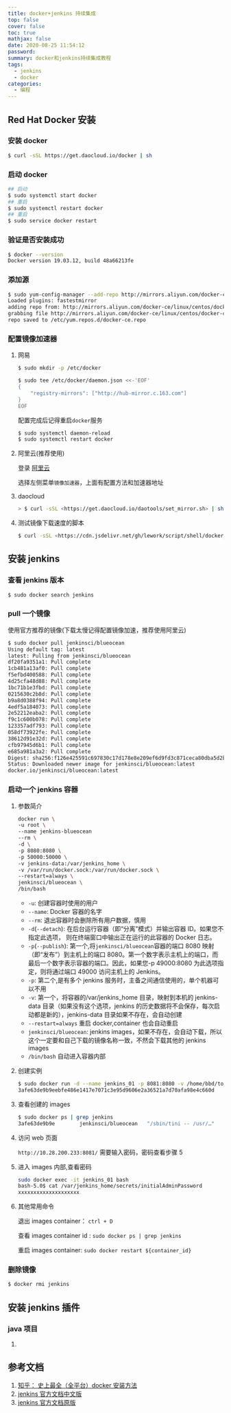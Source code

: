 ```yaml
---
title: docker+jenkins 持续集成
top: false
cover: false
toc: true
mathjax: false
date: 2020-08-25 11:54:12
password:
summary: docker和jenkins持续集成教程
tags:
  - jenkins
  - docker
categories:
  - 编程
---
```


## Red Hat Docker 安装

### 安装 docker

```bash
$ curl -sSL https://get.daocloud.io/docker | sh
```

### 启动 docker

```bash
## 启动
$ sudo systemctl start docker
## 重启
$ sudo systemctl restart docker
## 重启
$ sudo service docker restart
```

### 验证是否安装成功

```bash
$ docker --version
Docker version 19.03.12, build 48a66213fe
```

### 添加源

```bash
$ sudo yum-config-manager --add-repo http://mirrors.aliyun.com/docker-ce/linux/centos/docker-ce.repo
Loaded plugins: fastestmirror
adding repo from: http://mirrors.aliyun.com/docker-ce/linux/centos/docker-ce.repo
grabbing file http://mirrors.aliyun.com/docker-ce/linux/centos/docker-ce.repo to /etc/yum.repos.d/docker-ce.repo
repo saved to /etc/yum.repos.d/docker-ce.repo
```

### 配置镜像加速器

1. 网易

   ```bash
   $ sudo mkdir -p /etc/docker

   $ sudo tee /etc/docker/daemon.json <<-'EOF'
   {
       "registry-mirrors": ["http://hub-mirror.c.163.com"]
   }
   EOF
   ```

   配置完成后记得重启`docker`服务

   ```bash
   $ sudo systemctl daemon-reload
   $ sudo systemctl restart docker
   ```

2. 阿里云(推荐使用)

   登录 [阿里云](https://cr.console.aliyun.com/cn-hangzhou/instances/repositories)

   选择左侧菜单`镜像加速器`，上面有配置方法和加速器地址

3. daocloud

   ```bash
   > $ curl -sSL <https://get.daocloud.io/daotools/set_mirror.sh> | sh -s <http://f1361db2.m.daocloud.io>
   ```

4. 测试镜像下载速度的脚本

   ```bash
   $ curl -sSL <https://cdn.jsdelivr.net/gh/lework/script/shell/docker_hub_speed_test.sh> | bash
   ```

## 安装 jenkins

### 查看 jenkins 版本

```bash
$ sudo docker search jenkins
```

### pull 一个镜像

使用官方推荐的镜像\(下载太慢记得配置镜像加速，推荐使用阿里云\)

```bash
$ sudo docker pull jenkinsci/blueocean
Using default tag: latest
latest: Pulling from jenkinsci/blueocean
df20fa9351a1: Pull complete
1cb481a13af0: Pull complete
f5efbd400588: Pull complete
4d25cfa48d88: Pull complete
1bc71b1e3fbd: Pull complete
0215630c2b8d: Pull complete
b9a8d0388f94: Pull complete
4edf5a184073: Pull complete
2e52212eaba2: Pull complete
f9c1c600b078: Pull complete
123357adf793: Pull complete
058df73922fe: Pull complete
38612d91e32d: Pull complete
cfb97945d6b1: Pull complete
e685a981a3a2: Pull complete
Digest: sha256:f126e425591c697830c17d178e8e209ef6d9fd3c871ceca80dba5d2b1256a291
Status: Downloaded newer image for jenkinsci/blueocean:latest
docker.io/jenkinsci/blueocean:latest
```

### 启动一个 jenkins 容器

1. 参数简介

   ```bash
   docker run \
   -u root \
   --name jenkins-blueocean
   --rm \
   -d \
   -p 8080:8080 \
   -p 50000:50000 \
   -v jenkins-data:/var/jenkins_home \
   -v /var/run/docker.sock:/var/run/docker.sock \
   --restart=always \
   jenkinsci/blueocean \
   /bin/bash
   ```

   - `-u`: 创建容器时使用的用户
   - `--name`: Docker 容器的名字
   - `--rm`: 退出容器时会删除所有用户数据，慎用
   - `-d`(`--detach`): 在后台运行容器（即“分离”模式）并输出容器 ID。如果您不指定此选项， 则在终端窗口中输出正在运行的此容器的 Docker 日志。
   - `-p`(`--publish`): 第一个,将`jenkinsci/blueocean`容器的端口 8080 映射（即“发布”）到主机上的端口 8080。第一个数字表示主机上的端口，而最后一个数字表示容器的端口。因此，如果您-p 49000:8080 为此选项指定，则将通过端口 49000 访问主机上的 Jenkins。
   - `-p`: 第二个,是有多个 jenkins 服务时，主备之间通信使用的，单个机器可以不用
   - `-v`: 第一个，将容器的/var/jenkins_home 目录，映射到本机的 jenkins-data 目录（如果没有这个选项，jenkins 的历史数据将不会保存，每次启动都是新的），jenkins-data 目录如果不存在，会自动创建
   - `--restart=always` 重启 docker,container 也会自动重启
   - `jenkinsci/blueocean`: jenkins images，如果不存在，会自动下载，所以这个一定要和自己下载的镜像名称一致，不然会下载其他的 jenkins images
   - `/bin/bash` 自动进入容器内部

2. 创建实例

   ```bash
   $ sudo docker run -d --name jenkins_01 -p 8081:8080 -v /home/bbd/tools/jenkins_home:/var/jenkins_01 jenkinsci/blueocean
   3afe63de9b9eebfe486e1417e7071c3e95d9606e2a36521a7d70afa98e4c660d
   ```

3. 查看创建的 images

   ```bash
   $ sudo docker ps | grep jenkins
   3afe63de9b9e        jenkinsci/blueocean   "/sbin/tini -- /usr/…"   About a minute ago   Up About a minute   50000/tcp, 0.0.0.0:8081->8080/tcp   jenkins_01
   ```

4. 访问 web 页面

   `http://10.28.200.233:8081/`
   需要输入密码，密码查看步骤 5

5. 进入 images 内部,查看密码

   ```bash
   sudo docker exec -it jenkins_01 bash
   bash-5.0$ cat /var/jenkins_home/secrets/initialAdminPassword
   xxxxxxxxxxxxxxxxxxxx
   ```

6. 其他常用命令

   退出 images container： `ctrl + D`

   查看 images container id : `sudo docker ps | grep jenkins`

   重启 images container: `sudo docker restart ${container_id}`

### 删除镜像

```bash
$ docker rmi jenkins
```

## 安装 jenkins 插件

### java 项目

1.

## 参考文档

1. [知乎： 史上最全（全平台）docker 安装方法](https://zhuanlan.zhihu.com/p/54147784)
2. [jenkins 官方文档中文版](https://www.jenkins.io/zh/doc/book/installing/)
3. [jenkins 官方文档原版](https://www.jenkins.io/doc/book/installing/)
